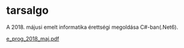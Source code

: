 # tarsalgo
A 2018. májusi emelt informatika érettségi megoldása C#-ban(.Net6).

[e_prog_2018_maj.pdf](https://github.com/bendihu/tarsalgo/files/7919052/e_prog_2018_maj.pdf)
